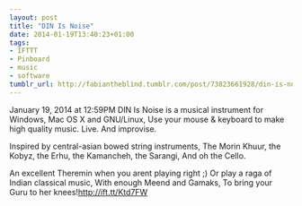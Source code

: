 ```yaml
---
layout: post
title: "DIN Is Noise"
date: 2014-01-19T13:40:23+01:00
tags:
- IFTTT
- Pinboard
- music
- software
tumblr_url: http://fabiantheblind.tumblr.com/post/73823661928/din-is-noise
---
```

January 19, 2014 at 12:59PM
DIN Is Noise is a musical instrument for Windows, Mac OS X and GNU/Linux,
Use your mouse & keyboard to make high quality music.
Live.
And improvise.

Inspired by central-asian bowed string instruments,
The Morin Khuur, the Kobyz, the Erhu, the Kamancheh, the Sarangi,
And oh the Cello.

An excellent Theremin when you arent playing right ;) 
Or play a raga of Indian classical music,
With enough Meend and Gamaks,
To bring your Guru to her knees!http://ift.tt/Ktd7FW
